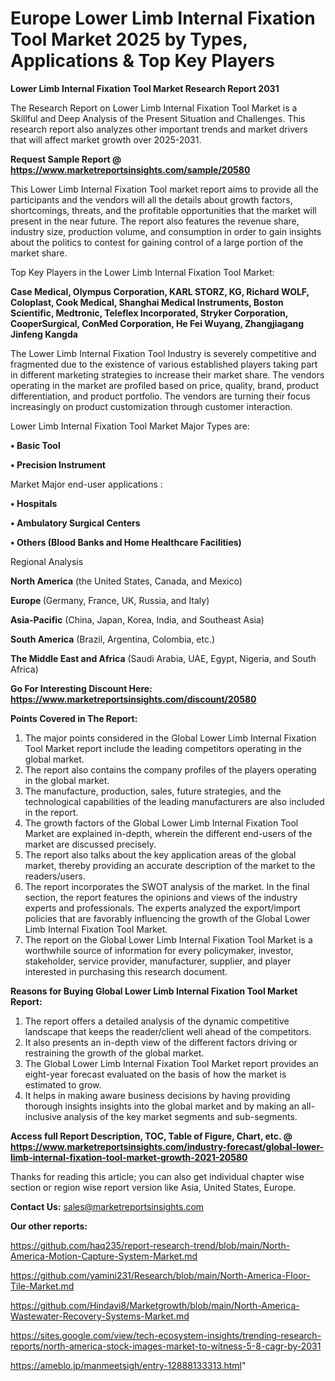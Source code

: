 # Europe Lower Limb Internal Fixation Tool Market 2025 by Types, Applications & Top Key Players

<strong>Lower Limb Internal Fixation Tool Market Research Report 2031</strong>

The Research Report on Lower Limb Internal Fixation Tool Market is a Skillful and Deep Analysis of the Present Situation and Challenges. This research report also analyzes other important trends and market drivers that will affect market growth over 2025-2031.

<strong>Request Sample Report @ <a href=https://www.marketreportsinsights.com/sample/20580>https://www.marketreportsinsights.com/sample/20580</a></strong>

This Lower Limb Internal Fixation Tool market report aims to provide all the participants and the vendors will all the details about growth factors, shortcomings, threats, and the profitable opportunities that the market will present in the near future. The report also features the revenue share, industry size, production volume, and consumption in order to gain insights about the politics to contest for gaining control of a large portion of the market share.

Top Key Players in the Lower Limb Internal Fixation Tool Market:

<strong>Case Medical, Olympus Corporation, KARL STORZ, KG, Richard WOLF, Coloplast, Cook Medical, Shanghai Medical Instruments, Boston Scientific, Medtronic, Teleflex Incorporated, Stryker Corporation, CooperSurgical, ConMed Corporation, He Fei Wuyang, Zhangjiagang Jinfeng Kangda</strong>

The Lower Limb Internal Fixation Tool Industry is severely competitive and fragmented due to the existence of various established players taking part in different marketing strategies to increase their market share. The vendors operating in the market are profiled based on price, quality, brand, product differentiation, and product portfolio. The vendors are turning their focus increasingly on product customization through customer interaction.

Lower Limb Internal Fixation Tool Market Major Types are:

<strong>• Basic Tool

• Precision Instrument</strong>

Market Major end-user applications :

<strong>• Hospitals

• Ambulatory Surgical Centers

• Others (Blood Banks and Home Healthcare Facilities)</strong>

Regional Analysis

</u><strong><b>North America</b></strong> (the United States, Canada, and Mexico)

<strong><b>Europe </b></strong>(Germany, France, UK, Russia, and Italy)

<strong><b>Asia-Pacific</b></strong> (China, Japan, Korea, India, and Southeast Asia)

<strong><b>South America</b></strong> (Brazil, Argentina, Colombia, etc.)

<strong><b>The Middle East and Africa</b></strong> (Saudi Arabia, UAE, Egypt, Nigeria, and South Africa)

<strong>Go For Interesting Discount Here: <a href=https://www.marketreportsinsights.com/discount/20580>https://www.marketreportsinsights.com/discount/20580</a></strong>

<strong>Points Covered in The Report:</strong>
<ol>
  <li>The major points considered in the Global Lower Limb Internal Fixation Tool Market report include the leading competitors operating in the global market.</li>
  <li>The report also contains the company profiles of the players operating in the global market.</li>
  <li>The manufacture, production, sales, future strategies, and the technological capabilities of the leading manufacturers are also included in the report.</li>
  <li>The growth factors of the Global Lower Limb Internal Fixation Tool Market are explained in-depth, wherein the different end-users of the market are discussed precisely.</li>
  <li>The report also talks about the key application areas of the global market, thereby providing an accurate description of the market to the readers/users.</li>
  <li>The report incorporates the SWOT analysis of the market. In the final section, the report features the opinions and views of the industry experts and professionals. The experts analyzed the export/import policies that are favorably influencing the growth of the Global Lower Limb Internal Fixation Tool Market.</li>
  <li>The report on the Global Lower Limb Internal Fixation Tool Market is a worthwhile source of information for every policymaker, investor, stakeholder, service provider, manufacturer, supplier, and player interested in purchasing this research document.</li>
</ol>
<strong>Reasons for Buying Global Lower Limb Internal Fixation Tool Market Report:</strong>

<ol>
  <li>The report offers a detailed analysis of the dynamic competitive landscape that keeps the reader/client well ahead of the competitors.</li>
  <li>It also presents an in-depth view of the different factors driving or restraining the growth of the global market.</li>
  <li>The Global Lower Limb Internal Fixation Tool Market report provides an eight-year forecast evaluated on the basis of how the market is estimated to grow.</li>
  <li>It helps in making aware business decisions by having providing thorough insights insights into the global market and by making an all-inclusive analysis of the key market segments and sub-segments.</li>
</ol>
<strong>Access full Report Description, TOC, Table of Figure, Chart, etc. @ <a href=https://www.marketreportsinsights.com/industry-forecast/global-lower-limb-internal-fixation-tool-market-growth-2021-20580>https://www.marketreportsinsights.com/industry-forecast/global-lower-limb-internal-fixation-tool-market-growth-2021-20580</a></strong>


Thanks for reading this article; you can also get individual chapter wise section or region wise report version like Asia, United States, Europe.

<strong>Contact Us:</strong>
sales@marketreportsinsights.com

<strong>Our other reports:</strong>

<a href=https://github.com/haq235/report-research-trend/blob/main/North-America-Motion-Capture-System-Market.md>https://github.com/haq235/report-research-trend/blob/main/North-America-Motion-Capture-System-Market.md</a>

<a href=https://github.com/yamini231/Research/blob/main/North-America-Floor-Tile-Market.md>https://github.com/yamini231/Research/blob/main/North-America-Floor-Tile-Market.md</a>

<a href=https://github.com/Hindavi8/Marketgrowth/blob/main/North-America-Wastewater-Recovery-Systems-Market.md>https://github.com/Hindavi8/Marketgrowth/blob/main/North-America-Wastewater-Recovery-Systems-Market.md</a>

<a href=https://sites.google.com/view/tech-ecosystem-insights/trending-research-reports/north-america-stock-images-market-to-witness-5-8-cagr-by-2031>https://sites.google.com/view/tech-ecosystem-insights/trending-research-reports/north-america-stock-images-market-to-witness-5-8-cagr-by-2031</a>

<a href=https://ameblo.jp/manmeetsigh/entry-12888133313.html>https://ameblo.jp/manmeetsigh/entry-12888133313.html</a>"
